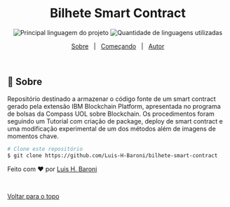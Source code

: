 &#xa0;

  <!-- <a href="https://bilhetesmartcontract.netlify.com">Demo</a> -->
</div>

<h1 align="center">Bilhete Smart Contract</h1>

<p align="center">
  <img alt="Principal linguagem do projeto" src="https://img.shields.io/github/languages/top/Luis-H-Baroni/bilhete-smart-contract?color=56BEB8">

  <img alt="Quantidade de linguagens utilizadas" src="https://img.shields.io/github/languages/count/Luis-H-Baroni/bilhete-smart-contract?color=56BEB8">

  <!-- <img alt="Github issues" src="https://img.shields.io/github/issues/Luis-H-Baroni/bilhete-smart-contract?color=56BEB8" /> -->

  <!-- <img alt="Github forks" src="https://img.shields.io/github/forks/Luis-H-Baroni/bilhete-smart-contract?color=56BEB8" /> -->

  <!-- <img alt="Github stars" src="https://img.shields.io/github/stars/Luis-H-Baroni/bilhete-smart-contract?color=56BEB8" /> -->
</p>

<!-- Status -->

<!-- <h4 align="center">
	🚧  Bilhete Smart Contract 🚀 Em construção...  🚧
</h4>

<hr> -->

<p align="center">
  <a href="#dart-sobre">Sobre</a> &#xa0; | &#xa0; 
  <a href="#checkered_flag-começando">Começando</a> &#xa0; | &#xa0;
  <a href="https://github.com/Luis-H-Baroni" target="_blank">Autor</a>
</p>

<br>

## :dart: Sobre

Repositório destinado a armazenar o código fonte de um smart contract gerado pela extensão IBM Blockchain Platform, apresentada no programa de bolsas da Compass UOL sobre Blockchain. Os procedimentos foram seguindo um Tutorial com criação de package, deploy de smart contract e uma modificação experimental de um dos métodos além de imagens de momentos chave.

```bash
# Clone este repositório
$ git clone https://github.com/Luis-H-Baroni/bilhete-smart-contract
```

Feito com :heart: por <a href="https://github.com/Luis-H-Baroni" target="_blank">Luis H. Baroni</a>

&#xa0;

<a href="#top">Voltar para o topo</a>
